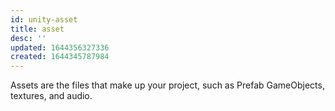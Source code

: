 ```yaml
---
id: unity-asset
title: asset
desc: ''
updated: 1644356327336
created: 1644345787984
---
```


Assets are the files that make up your project, such as Prefab GameObjects, textures, and audio.